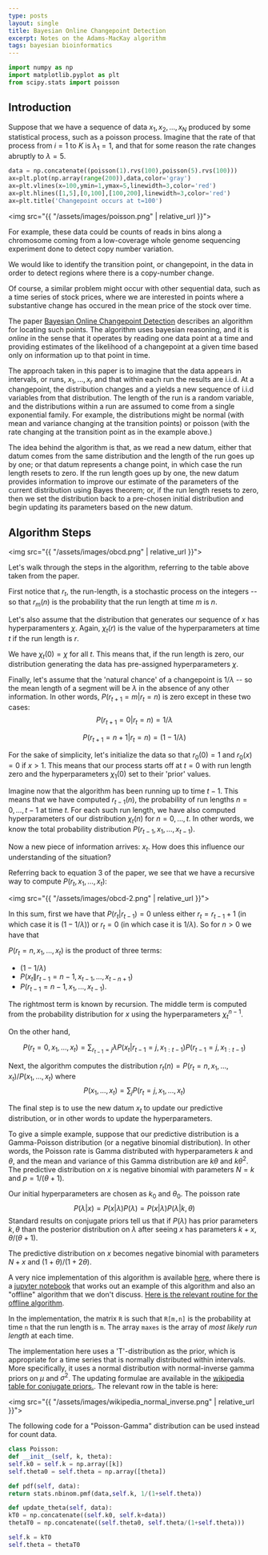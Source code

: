 ```yaml
---
type: posts
layout: single
title: Bayesian Online Changepoint Detection
excerpt: Notes on the Adams-MacKay algorithm
tags: bayesian bioinformatics
---
```


```python
import numpy as np
import matplotlib.pyplot as plt
from scipy.stats import poisson
```

## Introduction

Suppose that we have a sequence of data $x_1, x_2, \ldots, x_N$ produced by some statistical process, such as a poisson process.  Imagine that the rate of that process from $i=1$ to $K$ is $\lambda_1=1$,
and that for some reason the rate changes abruptly to $\lambda=5$.


```python
data = np.concatenate((poisson(1).rvs(100),poisson(5).rvs(100)))
ax=plt.plot(np.array(range(200)),data,color='gray')
ax=plt.vlines(x=100,ymin=1,ymax=5,linewidth=3,color='red')
ax=plt.hlines([1,5],[0,100],[100,200],linewidth=3,color='red')
ax=plt.title('Changepoint occurs at t=100')
```


<img src="{{ "/assets/images/poisson.png" | relative_url }}">


For example, these data could be counts of reads in bins along a chromosome coming from a low-coverage whole genome sequencing experiment done to detect copy number variation.

We would like to identify the transition point, or changepoint,  in the data in order to detect regions where there is a copy-number change.

Of course, a similar problem might occur with other sequential data, such as a time series of stock prices, where we are interested in points where a substantive change has occured in the mean price of the stock over time.

The paper [Bayesian Online Changepoint Detection](https://arxiv.org/pdf/0710.3742.pdf) describes an algorithm for locating such points.  The algorithm uses bayesian reasoning, and it is *online* in the sense that it operates by reading one data point at a time and providing estimates of the likelihood of a changepoint at a given time based only on information up to that point in time.

The approach taken in this paper is to imagine that the data appears in intervals, or runs,
$x_1,\ldots, x_r$ and that within each run the results are i.i.d.  At a changepoint, the distribution changes and a yields a new sequence of i.i.d variables from that distribution.  The length of the run is a random variable, and the distributions within a run are assumed to come from a single exponential family.  For example, the distributions might be normal (with mean and variance changing at the transition points) or poisson (with the rate changing at the transition point as in the example above.)



The idea behind the algorithm is that, as we read a new datum, either that datum comes from the same distribution and the length of the run goes up by one; or that datum represents a change point, in which case the run length resets to zero.  If the run length goes up by one, the new datum provides information to improve our estimate of the parameters of the current distribution using Bayes theorem; or, if the run length resets to zero, then we set the distribution back to a pre-chosen initial distribution and begin updating its parameters based on the new datum.

## Algorithm Steps
<img src="{{ "/assets/images/obcd.png" | relative_url }}">

Let's walk through the steps in the algorithm, referring to the table above taken from the paper.

First notice that $r_t$, the run-length, is a stochastic process on the integers -- so that $r_m(n)$ is the probability that the run length at time $m$ is $n$.

Let's also assume that the distribution that generates our sequence of $x$ has hyperparamenters $\chi$.  Again, $\chi_t(r)$ is the value of the hyperparameters at time $t$ if the run length is $r$.

We have $\chi_{t}(0)=\chi$ for all $t$.  This means that, if the run length is zero, our distribution generating the data has pre-assigned hyperparameters $\chi$.

Finally, let's assume that the 'natural chance' of a changepoint is $1/\lambda$ -- so the mean length of a segment will be $\lambda$ in the absence of any other information.
In other words, $P(r_{t+1}=m|r_{t}=n)$ is zero except in these two cases:
$$P(r_{t+1}=0|r_{t}=n)=1/\lambda$$

$$P(r_{t+1}=n+1|r_{t}=n) = (1-1/\lambda)$$


For the sake of simplicity, let's initialize the data so that $r_{0}(0)=1$ and $r_{0}(x)=0$ if $x>1$.  This means that our process starts off at $t=0$ with run length zero and the hyperparameters $\chi_{1}(0)$ set to their 'prior' values.

Imagine now that the algorithm has been running up to time $t-1$.
This means that we have computed $r_{t-1}(n)$, the probability of run
lengths $n=0,\ldots, t-1$ at time $t$.  For each such run length, we
have also computed hyperparameters of our distribution $\chi_{t}(n)$
for $n=0,\ldots, t$. In other words, we know the total probability
distribution $P(r_{t-1},x_1,\ldots, x_{t-1})$.

Now a new piece of information arrives: $x_t$.  How does this influence our understanding of the situation?

Referring back to equation 3 of the paper, we see that we have a recursive way to compute $P(r_t, x_1,\ldots, x_t)$:

<img src="{{ "/assets/images/obcd-2.png" | relative_url }}">

In this sum, first we have that $P(r_t|r_{t-1})=0$ unless either $r_t=r_{t-1}+1$ (in which case it is $(1-1/\lambda)$)
or $r_t=0$ (in which case it is $1/\lambda$). So for $n>0$ we have that

$P(r_t=n, x_1, \ldots, x_t)$
is the product of three terms:

- $(1-1/\lambda)$
- $P(x_{t} \| r_{t-1}=n-1, x_{t-1}, \ldots, x_{t-n+1})$
- $P(r_{t-1}=n-1,x_1,\ldots,x_{t-1}).$


The rightmost term is known by recursion.  The middle term is computed from the probability distribution for $x$ using the hyperparameters $\chi_{t}^{n-1}$.

On the other hand,

$$
P(r_t=0, x_1, \ldots, x_t) = \sum_{r_{t-1}=j} \lambda P(x_t|r_{t-1}=j,x_{1:t-1})P(r_{t-1}=j,x_{1:t-1})
$$

Next, the algorithm computes the distribution $r_{t}(n)=P(r_{t}=n,x_1,\ldots, x_t)/P(x_1,\ldots,x_t)$
where
$$
P(x_1,\ldots, x_t)=\sum_{j}P(r_{t}=j,x_1,\ldots, x_t)
$$


The final step is to use the new datum $x_t$ to update our predictive distribution, or in other words to update the hyperparameters.

To give a simple example, suppose that our predictive distribution is a Gamma-Poisson distribution (or a negative binomial distribution).  In other words, the Poisson rate is Gamma distributed with hyperparameters $k$ and $\theta$, and the mean and variance of this Gamma distribution are $k\theta$ and $k\theta^2$.  The predictive distribution on $x$ is negative binomial with parameters
$N=k$ and $p=1/(\theta+1)$.


Our initial hyperparameters are chosen as $k_0$ and $\theta_0$.  The poisson rate
$$P(\lambda|x)=P(x|\lambda)P(\lambda)=P(x|\lambda)P(\lambda | k, \theta)$$
Standard results on conjugate priors tell us that if $P(\lambda)$ has prior parameters $k, \theta$
than the posterior distribution on $\lambda$ after  seeing $x$ has parameters $k+x, \theta/(\theta+1)$.

The predictive distribution on $x$ becomes negative binomial with parameters $N+x$ and $(1+\theta)/(1+2\theta)$.

A very nice implementation of this algorithm is available [here](https://github.com/hildensia/bayesian_changepoint_detection), where there is a [jupyter notebook](https://github.com/hildensia/bayesian_changepoint_detection/blob/master/Example%20Code.ipynb) that works out an example of this algorithm and also an "offline" algorithm that we don't discuss.  [Here is the relevant routine for the offline algorithm](https://github.com/hildensia/bayesian_changepoint_detection/blob/master/bayesian_changepoint_detection/online_changepoint_detection.py).

In the implementation, the matrix ```R``` is such that ```R[m,n]``` is the probability at time ```n```
that the run length is ```m```. The array ```maxes``` is the array of *most likely run length* at each time.


The implementation here uses a 'T'-distribution as the prior, which is appropriate for a time series that is normally distributed within intervals. More specifically, it uses a normal distribution with normal-inverse gamma priors on $\mu$ and $\sigma^2$.  The updating formulae
are available in the [wikipedia table for conjugate priors.](https://en.wikipedia.org/wiki/Conjugate_prior).  The relevant
row in the table is here:

<img src="{{ "/assets/images/wikipedia_normal_inverse.png" | relative_url }}">


The following code for a "Poisson-Gamma" distribution can be used instead for count data.

```python
class Poisson:
def __init__(self, k, theta):
self.k0 = self.k = np.array([k])
self.theta0 = self.theta = np.array([theta])

def pdf(self, data):
return stats.nbinom.pmf(data,self.k, 1/(1+self.theta))

def update_theta(self, data):
kT0 = np.concatenate((self.k0, self.k+data))
thetaT0 = np.concatenate((self.theta0, self.theta/(1+self.theta)))

self.k = kT0
self.theta = thetaT0
```

